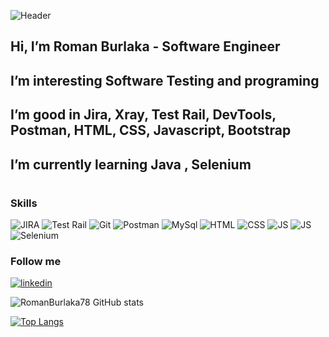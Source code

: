 ![Header](https://github.com/RomanBurlaka78/RomanBurlaka78/blob/main/assets/name%26surname.png)

## Hi, I’m Roman Burlaka - Software Engineer

## I’m interesting Software Testing and programing

## I’m good in Jira, Xray, Test Rail, DevTools, Postman, HTML, CSS, Javascript, Bootstrap 

## I’m currently learning  Java , Selenium 
#



### Skills
![JIRA](https://img.shields.io/badge/-JIRA-0e098c?style=for-the-badge&logo=Jira)
![Test Rail](https://img.shields.io/badge/-TestRail-358c09?style=for-the-badge&logo=TestRail)
![Git](https://img.shields.io/badge/-Git/GitHub-000?style=for-the-badge&logo=GitHub)
![Postman](https://img.shields.io/badge/-Postman-8c4809?style=for-the-badge&logo=PostMan)
![MySql](https://img.shields.io/badge/-MySql-0e019f?style=for-the-badge&logo=MySql)
![HTML](https://img.shields.io/badge/-HTML-D0D0D0?style=for-the-badge&logo=HTML5)
![CSS](https://img.shields.io/badge/-SCC-2FA5D9?style=for-the-badge&logo=CSS3)
![JS](https://img.shields.io/badge/-JavaScript-000?style=for-the-badge&logo=JavaScript)
![JS](https://img.shields.io/badge/-PHP-000?style=for-the-badge&logo=PHP)
![Selenium](https://img.shields.io/badge/-Java(Selenium)-fff?style=for-the-badge&logo=Selenium)

### Follow me
[![linkedin](https://img.shields.io/badge/-LinkedIn-0e098c?style=for-the-badge&logo=linkedIn)](https://www.linkedin.com/in/roman-burlaka-b6180861)

![RomanBurlaka78 GitHub stats](https://github-readme-stats.vercel.app/api?username=RomanBurlaka78&show_icons=true&theme=radical)

[![Top Langs](https://github-readme-stats.vercel.app/api/top-langs/?username=RomanBurlaka78&hide=javascript,html)](https://github.com/anuraghazra/github-readme-stats)